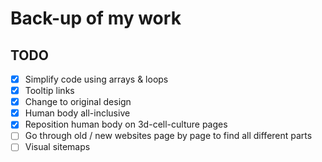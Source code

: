# Back-up of my work

## TODO
- [x] Simplify code using arrays & loops
- [x] Tooltip links
- [x] Change to original design
- [x] Human body all-inclusive
- [x] Reposition human body on 3d-cell-culture pages
- [ ] Go through old / new websites page by page to find all different parts
- [ ] Visual sitemaps

<!-- 
animal primary cells page

		<div class="sciencell-col-4">
			<ul>
				<li>
					<a href="/products-services/primary-cells/animal/rat.html" title="Animal Cells" class="list-header"><strong>Animal Cells</strong></a>
				</li>
				<li>
				    <a href="/products-services/primary-cells/animal/rat.html" title="Rat Cells">Rat Cells</a>
				</li>
				<li>
				    <a href="/products-services/primary-cells/animal/mouse.html" title="Mouse Cells">Mouse Cells</a>
				</li>
				<li>
				    <a href="/products-services/primary-cells/animal/porcine.html" title="Porcine Cells">Porcine Cells</a>
				</li>
				<li>
				    <a href="/products-services/primary-cells/animal/horse.html" title="Horse Cells">Horse Cells</a>
				</li>
				<li>
				    <a href="/products-services/primary-cells/animal/dog.html" title="Dog Cells">Dog Cells</a>
				</li>
				<li>
				    <a href="/products-services/primary-cells/animal/bovine.html" title="Bovine Cells">Bovine Cells</a>
				</li>
			</ul>
		</div>
 -->